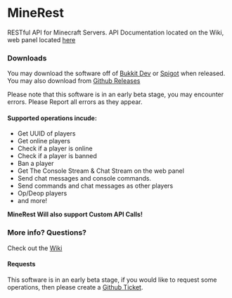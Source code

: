 MineRest
========

RESTful API for Minecraft Servers. API Documentation located on the Wiki, web panel located [here](https://github.com/Rmarmorstein/MineRest-Web)

### Downloads
You may download the software off of [Bukkit Dev](http://dev.bukkit.org) or [Spigot](http://spigotmc.org) when released. You may also
download from [Github Releases](https://github.com/Rmarmorstein/MineRest/releases)

Please note that this software is in an early beta stage, you may encounter errors. Please Report all errors as they appear.

#### Supported operations incude:
* Get UUID of players
* Get online players
* Check if a player is online
* Check if a player is banned
* Ban a player
* Get The Console Stream & Chat Stream on the web panel
* Send chat messages and console commands.
* Send commands and chat messages as other players
* Op/Deop players
* and more!

**MineRest Will also support Custom API Calls!**

### More info? Questions?
Check out the [Wiki](https://github.com/Rmarmorstein/MineRest/wiki)

#### Requests
This software is in an early beta stage, if you would like to request some operations, then please
create a [Github Ticket](https://github.com/Rmarmorstein/MineRest).
